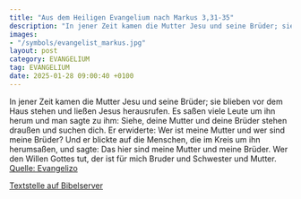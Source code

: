 ```yaml
---
title: "Aus dem Heiligen Evangelium nach Markus 3,31-35"
description: "In jener Zeit kamen die Mutter Jesu und seine Brüder; sie blieben vor dem Haus stehen und ließen Jesus herausrufen. Es saßen viele Leute um ihn herum und man sagte zu ihm: Siehe, deine Mutter und deine Brüder stehen draußen und suchen dich. Er erwiderte: Wer ist meine Mutter und ...."
images:
- "/symbols/evangelist_markus.jpg"
layout: post
category: EVANGELIUM
tag: EVANGELIUM
date: 2025-01-28 09:00:40 +0100
---
```

In jener Zeit kamen die Mutter Jesu und seine Brüder; sie blieben vor dem Haus stehen und ließen Jesus herausrufen.
Es saßen viele Leute um ihn herum und man sagte zu ihm: Siehe, deine Mutter und deine Brüder stehen draußen und suchen dich.
Er erwiderte: Wer ist meine Mutter und wer sind meine Brüder?
Und er blickte auf die Menschen, die im Kreis um ihn herumsaßen, und sagte: Das hier sind meine Mutter und meine Brüder.<!--more-->
Wer den Willen Gottes tut, der ist für mich Bruder und Schwester und Mutter.<br>
[Quelle: Evangelizo](https://evangeliumtagfuertag.org/DE/gospel)

[Textstelle auf Bibelserver](https://www.bibleserver.com/EU/Markus3,31-35)
